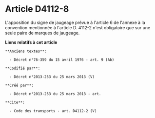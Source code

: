 # Article D4112-8

L'apposition du signe de jaugeage prévue à l'article 6 de l'annexe à la convention mentionnée à l'article D. 4112-2 n'est
obligatoire que sur une seule paire de marques de jaugeage.

**Liens relatifs à cet article**

	**Anciens textes**:

	  - Décret n°76-359 du 15 avril 1976 - art. 9 (Ab)

	**Codifié par**:

	  - Décret n°2013-253 du 25 mars 2013 (V)

	**Créé par**:

	  - Décret n°2013-253 du 25 mars 2013 - art.

	**Cite**:

	  - Code des transports - art. D4112-2 (V)

